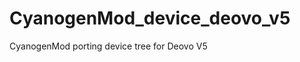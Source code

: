 CyanogenMod_device_deovo_v5
===========================

CyanogenMod porting device tree for Deovo V5